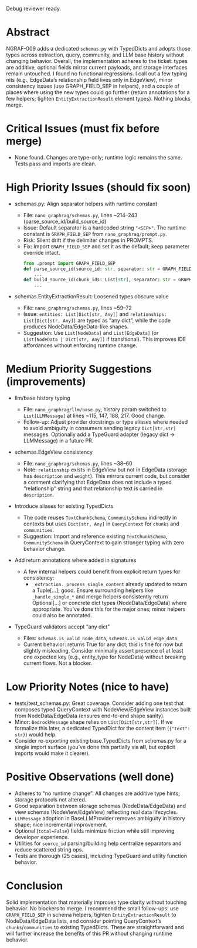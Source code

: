 Debug reviewer ready.

# Abstract

NGRAF-009 adds a dedicated `schemas.py` with TypedDicts and adopts those types across extraction, query, community, and LLM base history without changing behavior. Overall, the implementation adheres to the ticket: types are additive, optional fields mirror current payloads, and storage interfaces remain untouched. I found no functional regressions. I call out a few typing nits (e.g., EdgeData’s relationship field lives only in EdgeView), minor consistency issues (use GRAPH_FIELD_SEP in helpers), and a couple of places where using the new types could go further (return annotations for a few helpers; tighten `EntityExtractionResult` element types). Nothing blocks merge.

# Critical Issues (must fix before merge)

- None found. Changes are type-only; runtime logic remains the same. Tests pass and imports are clean.

# High Priority Issues (should fix soon)

- schemas.py: Align separator helpers with runtime constant
  - File: `nano_graphrag/schemas.py`, lines ~214–243 (parse_source_id/build_source_id)
  - Issue: Default separator is a hardcoded string `"<SEP>"`. The runtime constant is `GRAPH_FIELD_SEP` from `nano_graphrag/prompt.py`.
  - Risk: Silent drift if the delimiter changes in PROMPTS.
  - Fix: Import `GRAPH_FIELD_SEP` and set it as the default; keep parameter override intact.
    ```python
    from .prompt import GRAPH_FIELD_SEP
    def parse_source_id(source_id: str, separator: str = GRAPH_FIELD_SEP) -> List[str]:
        ...
    def build_source_id(chunk_ids: List[str], separator: str = GRAPH_FIELD_SEP) -> str:
        ...
    ```

- schemas.EntityExtractionResult: Loosened types obscure value
  - File: `nano_graphrag/schemas.py`, lines ~59–72
  - Issue: `entities: List[Dict[str, Any]]` and `relationships: List[Dict[str, Any]]` are typed as “any dict”, while the code produces NodeData/EdgeData-like shapes.
  - Suggestion: Use `List[NodeData]` and `List[EdgeData]` (or `List[NodeData | Dict[str, Any]]` if transitional). This improves IDE affordances without enforcing runtime change.

# Medium Priority Suggestions (improvements)

- llm/base history typing
  - File: `nano_graphrag/llm/base.py`, history param switched to `List[LLMMessage]` at lines ~115, 147, 188, 217. Good change.
  - Follow-up: Adjust provider docstrings or type aliases where needed to avoid ambiguity in consumers sending legacy `Dict[str,str]` messages. Optionally add a TypeGuard adapter (legacy dict -> LLMMessage) in a future PR.

- schemas.EdgeView consistency
  - File: `nano_graphrag/schemas.py`, lines ~38–60
  - Note: `relationship` exists in EdgeView but not in EdgeData (storage has `description` and `weight`). This mirrors current code, but consider a comment clarifying that EdgeData does not include a typed “relationship” string and that relationship text is carried in `description`.

- Introduce aliases for existing TypedDicts
  - The code reuses `TextChunkSchema`, `CommunitySchema` indirectly in contexts but uses `Dict[str, Any]` in `QueryContext` for `chunks` and `communities`.
  - Suggestion: Import and reference existing `TextChunkSchema`, `CommunitySchema` in QueryContext to gain stronger typing with zero behavior change.

- Add return annotations where added in signatures
  - A few internal helpers could benefit from explicit return types for consistency:
    - `_extraction._process_single_content` already updated to return a Tuple[...]; good. Ensure surrounding helpers like `_handle_single_*` and merge helpers consistently return Optional[...] or concrete dict types (NodeData/EdgeData) where appropriate. You’ve done this for the major ones; minor helpers could also be annotated.

- TypeGuard validators accept “any dict”
  - Files: `schemas.is_valid_node_data`, `schemas.is_valid_edge_data`
  - Current behavior: returns True for any dict; this is fine for now but slightly misleading. Consider minimally assert presence of at least one expected key (e.g., entity_type for NodeData) without breaking current flows. Not a blocker.

# Low Priority Notes (nice to have)

- tests/test_schemas.py: Great coverage. Consider adding one test that composes typed QueryContext with NodeView/EdgeView instances built from NodeData/EdgeData (ensures end-to-end shape sanity).
- Minor: `BedrockMessage` shape relies on `List[Dict[str,str]]`. If we formalize this later, a dedicated TypedDict for the content item (`{"text": str}`) would help.
- Consider re-exporting existing base.TypedDicts from schemas.py for a single import surface (you’ve done this partially via __all__, but explicit imports would make it clearer).

# Positive Observations (well done)

- Adheres to “no runtime change”: All changes are additive type hints; storage protocols not altered.
- Good separation between storage schemas (NodeData/EdgeData) and view schemas (NodeView/EdgeView) reflecting real data lifecycles.
- `LLMMessage` adoption in BaseLLMProvider removes ambiguity in history shape; nice incremental improvement.
- Optional (`total=False`) fields minimize friction while still improving developer experience.
- Utilities for `source_id` parsing/building help centralize separators and reduce scattered string ops.
- Tests are thorough (25 cases), including TypeGuard and utility function behavior.

# Conclusion

Solid implementation that materially improves type clarity without touching behavior. No blockers to merge. I recommend the small follow-ups: use `GRAPH_FIELD_SEP` in schema helpers, tighten `EntityExtractionResult` to NodeData/EdgeData lists, and consider pointing QueryContext’s `chunks`/`communities` to existing TypedDicts. These are straightforward and will further increase the benefits of this PR without changing runtime behavior.
